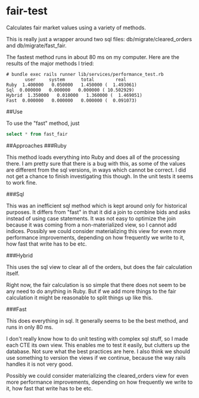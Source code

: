 # fair-test

Calculates fair market values using a variety of methods.

This is really just a wrapper around two sql files: db/migrate/cleared_orders and db/migrate/fast_fair.

The fastest method runs in about 80 ms on my computer. Here are the results of the major methods I tried:

``````
# bundle exec rails runner lib/services/performance_test.rb
       user     system      total        real
Ruby  1.400000   0.050000   1.450000 (  1.493061)
Sql  0.000000   0.000000   0.000000 ( 10.502929)
Hybrid  1.350000   0.010000   1.360000 (  1.469051)
Fast  0.000000   0.000000   0.000000 (  0.091073)
``````

##Use


To use the "fast" method, just
```sql
select * from fast_fair
```

##Approaches
###Ruby

This method loads everything into Ruby and does all of the processing there. I am pretty sure that there is
a bug with this, as some of the values are different from the sql versions, in ways which cannot be correct.
I did not get a chance to finish investigating this though. In the unit tests it seems to work fine.

###Sql

This was an inefficient sql method which is kept around only for historical purposes. It differs from
"fast" in that it did a join to combine bids and asks instead of using case statements. It was not
easy to optimize the join because it was coming from a non-materialized view, so I cannot add indices.
Possibly we could consider materializing this view for even more performance improvements, depending
on how frequently we write to it, how fast that write has to be etc.

###Hybrid

This uses the sql view to clear all of the orders, but does the fair calculation itself.

Right now, the fair calculation is so simple that there does not seem to be any need to do anything in Ruby.
But if we add more things to the fair calculation it might be reasonable to split things up like this.

###Fast

This does everything in sql. It generally seems to be the best method, and runs in only 80 ms.

I don't really know how to do unit testing with complex sql stuff, so I made each CTE its own view.
This enables me to test it easily, but clutters up the database. Not sure what the best practices are here.
I also think we should use something to version the views if we continue, because the way rails handles
it is not very good.

Possibly we could consider materializing the cleared_orders view for even more performance improvements, depending
on how frequently we write to it, how fast that write has to be etc.